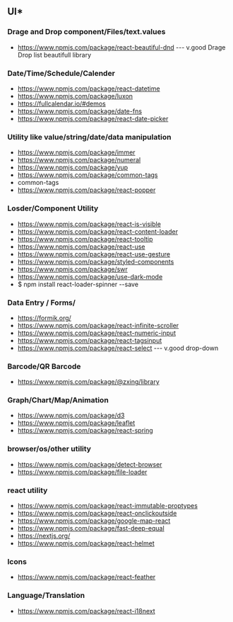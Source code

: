 ## UI* 

 ### Drage and Drop component/Files/text.values
* https://www.npmjs.com/package/react-beautiful-dnd  --- v.good Drage Drop list beautifull library


### Date/Time/Schedule/Calender
* https://www.npmjs.com/package/react-datetime
* https://www.npmjs.com/package/luxon
* https://fullcalendar.io/#demos
* https://www.npmjs.com/package/date-fns
* https://www.npmjs.com/package/react-date-picker



### Utility like value/string/date/data manipulation
* https://www.npmjs.com/package/immer
* https://www.npmjs.com/package/numeral
* https://www.npmjs.com/package/yup 
* https://www.npmjs.com/package/common-tags
* common-tags
* https://www.npmjs.com/package/react-popper


### Losder/Component Utility
* https://www.npmjs.com/package/react-is-visible
* https://www.npmjs.com/package/react-content-loader
* https://www.npmjs.com/package/react-tooltip
* https://www.npmjs.com/package/react-use
* https://www.npmjs.com/package/react-use-gesture
* https://www.npmjs.com/package/styled-components
* https://www.npmjs.com/package/swr
* https://www.npmjs.com/package/use-dark-mode
* $ npm install react-loader-spinner --save

### Data Entry / Forms/
* https://formik.org/ 
* https://www.npmjs.com/package/react-infinite-scroller
* https://www.npmjs.com/package/react-numeric-input
* https://www.npmjs.com/package/react-tagsinput
* https://www.npmjs.com/package/react-select   --- v.good drop-down


### Barcode/QR  Barcode
* https://www.npmjs.com/package/@zxing/library


### Graph/Chart/Map/Animation
* https://www.npmjs.com/package/d3
* https://www.npmjs.com/package/leaflet
* https://www.npmjs.com/package/react-spring


### browser/os/other utility
* https://www.npmjs.com/package/detect-browser
* https://www.npmjs.com/package/file-loader


### react utility
* https://www.npmjs.com/package/react-immutable-proptypes
* https://www.npmjs.com/package/react-onclickoutside
* https://www.npmjs.com/package/google-map-react
* https://www.npmjs.com/package/fast-deep-equal
* https://nextjs.org/
* https://www.npmjs.com/package/react-helmet


### Icons
* https://www.npmjs.com/package/react-feather

### Language/Translation
* https://www.npmjs.com/package/react-i18next

